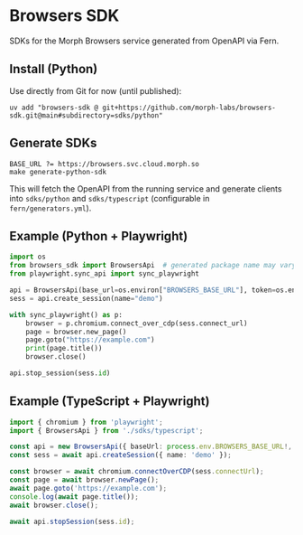 # Browsers SDK

SDKs for the Morph Browsers service generated from OpenAPI via Fern.

## Install (Python)

Use directly from Git for now (until published):

```
uv add "browsers-sdk @ git+https://github.com/morph-labs/browsers-sdk.git@main#subdirectory=sdks/python"
```

## Generate SDKs

```
BASE_URL ?= https://browsers.svc.cloud.morph.so
make generate-python-sdk
```

This will fetch the OpenAPI from the running service and generate clients into `sdks/python` and `sdks/typescript` (configurable in `fern/generators.yml`).

## Example (Python + Playwright)

```python
import os
from browsers_sdk import BrowsersApi  # generated package name may vary
from playwright.sync_api import sync_playwright

api = BrowsersApi(base_url=os.environ["BROWSERS_BASE_URL"], token=os.environ["MORPH_API_KEY"])  # bearer auth
sess = api.create_session(name="demo")

with sync_playwright() as p:
    browser = p.chromium.connect_over_cdp(sess.connect_url)
    page = browser.new_page()
    page.goto("https://example.com")
    print(page.title())
    browser.close()

api.stop_session(sess.id)
```

## Example (TypeScript + Playwright)

```ts
import { chromium } from 'playwright';
import { BrowsersApi } from './sdks/typescript';

const api = new BrowsersApi({ baseUrl: process.env.BROWSERS_BASE_URL!, token: process.env.MORPH_API_KEY! });
const sess = await api.createSession({ name: 'demo' });

const browser = await chromium.connectOverCDP(sess.connectUrl);
const page = await browser.newPage();
await page.goto('https://example.com');
console.log(await page.title());
await browser.close();

await api.stopSession(sess.id);
```
